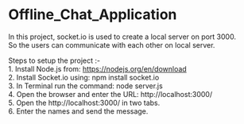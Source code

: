 # Offline_Chat_Application
In this project, socket.io is used to create a local server on port 3000.\
So the users can communicate with each other on local server.


Steps to setup the project :-\
    1. Install Node.js from: https://nodejs.org/en/download \
    2. Install Socket.io using: npm install socket.io \
    3. In Terminal run the command: node server.js \
    4. Open the browser and enter the URL: http://localhost:3000/ \
    5. Open the http://localhost:3000/ in two tabs.\
    6. Enter the names and send the message.

